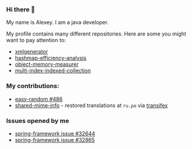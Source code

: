 ### Hi there 👋
My name is Alexey. I am a java developer.

My profile contains many different repositories. Here are some you might want to pay attention to:

- [xmlgenerator](https://github.com/lexakimov/xmlgenerator)
- [hashmap-efficiency-analysis](https://github.com/lexakimov/hashmap-efficiency-analysis)
- [object-memory-measurer](https://github.com/lexakimov/object-memory-measurer)
- [multi-index-indexed-collection](https://github.com/lexakimov/multi-index-indexed-collection)

### My contributions:

- [easy-random #486](https://github.com/j-easy/easy-random/pull/486)
- [shared-mime-info](https://gitlab.freedesktop.org/xdg/shared-mime-info/-/blob/98232f2a11fdfa7ebaea9df5a6d9525722043c1e/po/ru.po) - restored translations at `ru.po` via [transifex](https://app.transifex.com/freedesktop/shared-mime-info/language/ru/)

### Issues opened by me

- [spring-framework issue #32644](https://github.com/spring-projects/spring-framework/issues/32644)
- [spring-framework issue #32865](https://github.com/spring-projects/spring-framework/issues/32865)

<!--
- 🔭 I’m currently working on ...
- 🌱 I’m currently learning ...
- 👯 I’m looking to collaborate on ...
- 🤔 I’m looking for help with ...
- 💬 Ask me about ...
- 📫 How to reach me: ...
- 😄 Pronouns: ...
- ⚡ Fun fact: ...
-->
